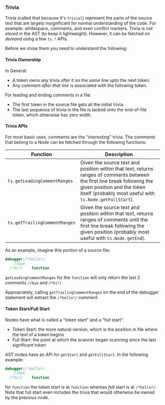 ### Trivia
Trivia (called that because it's `trivial`) represent the parts of the source text that are largely insignificant for normal understanding of the code. For example; whitespace, comments, and even conflict markers. Trivia is *not stored* in the AST (to keep it lightweight). However, it can be fetched *on demand* using a few `ts.*` APIs. 

Before we show them you need to understand the following:

#### Trivia Ownership
In General:
* A token owns any trivia after it on the *same* line *upto* the next token.
* Any comment *after that line* is associated with the following token.

For leading and ending comments in a file:
* The first token in the source file gets all the initial trivia.
* The last sequence of trivia in the file is tacked onto the end-of-file token, which otherwise has zero width.

#### Trivia APIs
For most basic uses, comments are the "interesting" trivia. The comments that belong to a Node can be fetched through the following functions:

Function | Description
---------|------------
`ts.getLeadingCommentRanges` | Given the source text and position within that text, returns ranges of comments between the first line break following the given position and the token itself (probably most useful with `ts.Node.getFullStart`).
`ts.getTrailingCommentRanges` | Given the source text and position within that text, returns ranges of comments until the first line break following the given position (probably most useful with `ts.Node.getEnd`).

As an example, imagine this portion of a source file:

```ts
debugger;/*hello*/
    //bye
  /*hi*/    function
```

`getLeadingCommentRanges` for the `function` will only return the last 2 comments `//bye` and `/*hi*/`.

Appropriately, calling `getTrailingCommentRanges` on the end of the debugger statement will extract the `/*hello*/` comment.

#### Token Start/Full Start
Nodes have what is called a "token start" and a "full start".

* Token Start: the more natural version, which is the position in file where the text of a token begins
* Full Start: the point at which the scanner began scanning since the last significant token

AST nodes have an API for `getStart` and `getFullStart`. In the following example:

```ts
debugger;/*hello*/
    //bye
  /*hi*/    function
```
for `function` the token start is at `function` whereas *full* start is at `/*hello*/`. Note that full start even includes the trivia that would otherwise be owned by the previous node.
